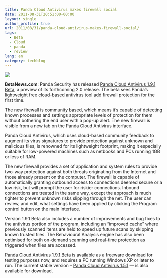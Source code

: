 ```yaml
---
title: Panda Cloud Antivirus makes firewall social
date: 2011-08-31T20:51:00+00:00
layout: single
author_profile: true
url: 2011/08/31/panda-cloud-antivirus-makes-firewall-social/
tags:
  - Beta
  - Cloud
  - panda
  - review
lang: en
category: techblog
---
```

[![](http://1.bp.blogspot.com/-KbU-00cXq-8/Tl6XfQIs27I/AAAAAAAAEAY/jQ1larkzlhg/s1600/Panda-Cloud-Antivirus-300x206.png)](http://1.bp.blogspot.com/-KbU-00cXq-8/Tl6XfQIs27I/AAAAAAAAEAY/jQ1larkzlhg/s1600/Panda-Cloud-Antivirus-300x206.png)

**BetaNews.com**: Panda Security has released [Panda Cloud Antivirus 1.9.1 Beta](http://www.downloadcrew.com/article/24489-panda_cloud_antivirus_beta), a preview of its forthcoming 2.0 release. The beta sees Panda’s lightweight free cloud-based antivirus tool add firewall protection for the first time.

The new firewall is community based, which means it’s capable of detecting known processes and settings appropriate levels of protection for them without bothering the end user with a pop-up alert. The new firewall is visible from a new tab on the Panda Cloud Antivirus interface.

Panda Cloud Antivirus, which uses cloud-based community feedback to augment its virus signatures to provide protection against unknown and malicious files, is renowned for its lightweight footprint, making it especially suitable for low-powered machines such as netbooks and PCs running 1GB or less of RAM.

The new firewall provides a set of application and system rules to provide two-way protection against both threats originating from the Internet and those already present on the computer. The firewall is capable of automatically granting outbound access to connections deemed secure or a low risk, but will prompt the user for riskier connections. Inbound connections are treated in the same way, except the approach is much tighter to prevent unknown risks slipping through the net. The user can review, and edit, what settings have been applied by clicking the Program control button on the main interface.

Version 1.9.1 Beta also includes a number of improvements and bug fixes to the antivirus portion of the program, including an “improved cache” where previously scanned items are held to speed up future scans by skipping known trusted files. The Behavioural Analysis engine has also been optimised for both on-demand scanning and real-time protection as triggered when files are accessed.

[Panda Cloud Antivirus 1.9.1 Beta](http://www.downloadcrew.com/article/24489-panda_cloud_antivirus_beta) is available as a freeware download for testing purposes now, and requires a PC running Windows XP or later to run. The current stable version – [Panda Cloud Antivirus 1.5.1](http://www.downloadcrew.com/article/1462-panda_cloud_antivirus_free) — is also available for download.